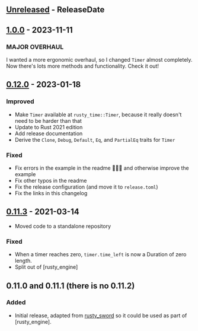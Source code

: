 <!-- next-header -->
## [Unreleased] - ReleaseDate

## [1.0.0] - 2023-11-11

### MAJOR OVERHAUL

I wanted a more ergonomic overhaul, so I changed `Timer` almost completely. Now there's lots more methods and functionality. Check it out!

## [0.12.0] - 2023-01-18

### Improved

- Make `Timer` available at `rusty_time::Timer`, because it really doesn't need to be harder than that
- Update to Rust 2021 edition
- Add release documentation
- Derive the `Clone`, `Debug`, `Default`, `Eq`, and `PartialEq` traits for `Timer`

### Fixed

- Fix errors in the example in the readme 🤦🏻‍♂️ and otherwise improve the example
- Fix other typos in the readme
- Fix the release configuration (and move it to `release.toml`)
- Fix the links in this changelog

## [0.11.3] - 2021-03-14

- Moved code to a standalone repository

### Fixed

- When a timer reaches zero, `timer.time_left` is now a Duration of zero length.
- Split out of [rusty_engine]

## 0.11.0 and 0.11.1 (there is no 0.11.2)

### Added

- Initial release, adapted from [rusty_sword](https://github.com/cleancut/rusty_sword)
  so it could be used as part of [rusty_engine].

[`rusty_engine`]: https://github.com/cleancut/rusty_engine
[`rusty_sword`]: https://github.com/cleancut/rusty_sword

<!-- next-url -->
[Unreleased]: https://github.com/CleanCut/rusty_time/compare/v1.0.0...HEAD
[1.0.0]: https://github.com/CleanCut/rusty_time/compare/v0.12.0...v1.0.0
[0.12.0]: https://github.com/cleancut/rusty_time/compare/v0.11.3...v0.12.0
[0.11.3]: https://github.com/cleancut/rusty_time/compare/initial...v0.11.3
